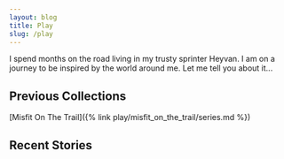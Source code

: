 ```yaml
---
layout: blog
title: Play
slug: /play
---
```


I spend months on the road living in my trusty sprinter Heyvan. I am on a journey to be
inspired by the world around me. Let me tell you about it...
<br />

## Previous Collections

[Misfit On The Trail]({% link play/misfit_on_the_trail/series.md %})

## Recent Stories
